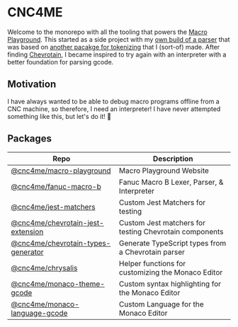 # CNC4ME

Welcome to the monorepo with all the tooling that powers the [Macro Playground](https://playground.cnc4me.org/). This started as a side project with my [own build of a parser](https://github.com/kevinkhill/ncstat/tree/main/packages/ncstat-parser) that was based on [another pacakge for tokenizing](https://github.com/kevinkhill/ts-tokenizr) that I (sort-of) made. After finding [Chevrotain](https://chevrotain.io/docs/), I became inspired to try again with an interpreter with a better foundation for parsing gcode.

## Motivation

I have always wanted to be able to debug macro programs offline from a CNC machine, so therefore, I need an interpreter! I have never attempted something like this, but let's do it! :rocket:

## Packages

| Repo                                                                                       | Description                                            |
| ------------------------------------------------------------------------------------------ | ------------------------------------------------------ |
| [@cnc4me/macro-playground](https://github.com/cnc4me/macro-playground)                     | Macro Playground Website                               |
| [@cnc4me/fanuc-macro-b](https://github.com/cnc4me/fanuc-macro-b)                           | Fanuc Macro B Lexer, Parser, & Interpreter             |
| [@cnc4me/jest-matchers](https://github.com/cnc4me/jest-matchers)                           | Custom Jest Matchers for testing                       |
| [@cnc4me/chevrotain-jest-extension](https://github.com/cnc4me/chevrotain-jest-extension)   | Custom Jest matchers for testing Chevrotain components |
| [@cnc4me/chevrotain-types-generator](https://github.com/cnc4me/chevrotain-types-generator) | Generate TypeScript types from a Chevrotain parser     |
| [@cnc4me/chrysalis](https://github.com/cnc4me/chrysalis)                                   | Helper functions for customizing the Monaco Editor     |
| [@cnc4me/monaco-theme-gcode](https://github.com/cnc4me/monaco-theme-gcode)                 | Custom syntax highlighting for the Monaco Editor       |
| [@cnc4me/monaco-language-gcode](https://github.com/cnc4me/monaco-language-gcode)           | Custom Language for the Monaco Editor                  |
